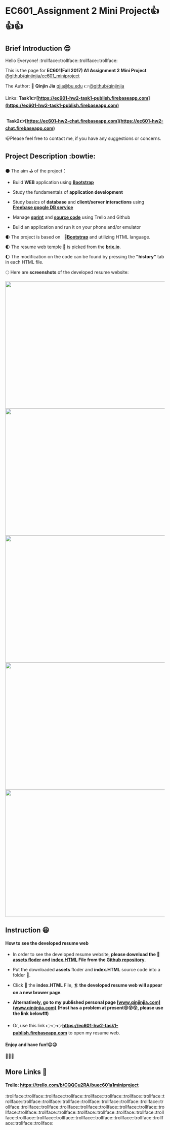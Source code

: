 # EC601_Assignment 2 Mini Project:thumbsup::thumbsup::thumbsup:
## Brief Introduction :sunglasses:
  Hello Everyone! :trollface::trollface::trollface::trollface:
  
  This is the page for **EC601(Fall 2017) A1 Assignment 2 Mini Project** 
  [@github/qinjinjia/ec601_miniproject](https://github.com/qinjinjia/ec601_miniproject)
  
  The Author: :boy: **Qinjin Jia** qjia@bu.edu   :point_right:[@github/qinjinjia](https://github.com/qinjinjia)
  
  Links: **Task1:point_right:[https://ec601-hw2-task1-publish.firebaseapp.com](https://ec601-hw2-task1-publish.firebaseapp.com)**
 
 <br />  **Task2:point_right:[https://ec601-hw2-chat.firebaseapp.com](https://ec601-hw2-chat.firebaseapp.com)**
  
  :mailbox_closed:Please feel free to contact me, if you have any suggestions or concerns. 
  
## Project Description :bowtie:
:new_moon: The aim :golf: of the project：
       
   * Build **WEB** application using **[Bootstrap](https://getbootstrap.com/docs/3.3/getting-started/)**
             
   * Study the fundamentals of **application development**
   
   * Study basics of **database** and **client/server interactions** using **[Freebase google DB service](https://firebase.google.com/docs/samples/)**
   
   * Manage **[sprint](https://trello.com/b/CQQCu2RA/buec601a1miniproject)** and **[source code](https://github.com/qinjinjia/ec601_miniproject)** using Trello and Github 
   
   * Build an application and run it on your phone and/or emulator
   
:waxing_crescent_moon: The project is based on    :link:**[Bootstrap](https://getbootstrap.com/docs/3.3/getting-started/)** and utilizing HTML language.

:first_quarter_moon: The resume web temple :bookmark: is picked from the **[brix.io](http://brix.io/free-bootstrap-templates.html)**.
  
:waxing_gibbous_moon: The modification on the code can be found by pressing the **"history"** tab in each HTML file.
       
:full_moon: Here are **screenshots** of the developed resume website:  

<img src="https://github.com/qinjinjia/ec601_miniproject/blob/master/Resume%20Page%201.png" width="600" height="400">

<img src="https://github.com/qinjinjia/ec601_miniproject/blob/master/Resume%20Page%202.png" width="600" height="400">

<img src="https://github.com/qinjinjia/ec601_miniproject/blob/master/Resume%20Page%203.png" width="600" height="400">

<img src="https://github.com/qinjinjia/ec601_miniproject/blob/master/Resume%20Page%204.png" width="600" height="400">

<img src="https://github.com/qinjinjia/ec601_miniproject/blob/master/FireBase%20Page.png" width="600" height="400">


## Instruction :laughing:

#### How to see the developed resume web 

* In order to see the developed resume website, **please download the :open_file_folder: [assets floder](https://github.com/qinjinjia/ec601_miniproject/tree/master/assets) and [index.HTML](https://github.com/qinjinjia/ec601_miniproject/blob/master/index.html) File from the [Github repository](https://github.com/qinjinjia/ec601_miniproject)**. 
  
* Put the downloaded **assets** floder and **index.HTML** source code into a folder :file_folder:.
  
* Click :white_flower: the **index.HTML** File, :surfer: **the developed resume web will appear on a new brower page**.
  
* **Alternatively, go to my published personal page [www.qinjinjia.com](www.qinjinjia.com)** **(Host has a problem at present:dizzy_face::dizzy_face::dizzy_face:, please use the link below:exclamation::exclamation::exclamation:)**

* Or, use this link :point_right::point_right::point_right:**https://ec601-hw2-task1-publish.firebaseapp.com** to open my resume web.

#### Enjoy and have fun!:wink::wink:

:beers::beers::beers:

## More Links :link: 
   #### Trello: https://trello.com/b/CQQCu2RA/buec601a1miniproject

:trollface::trollface::trollface::trollface::trollface::trollface::trollface::trollface::trollface::trollface::trollface::trollface::trollface::trollface::trollface::trollface::trollface::trollface::trollface::trollface::trollface::trollface::trollface::trollface::trollface::trollface::trollface::trollface::trollface::trollface::trollface::trollface::trollface::trollface::trollface::trollface::trollface::trollface::trollface::trollface::trollface::trollface::trollface:
